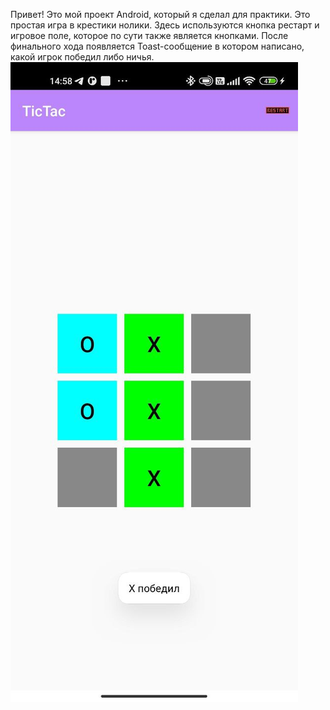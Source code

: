 Привет! Это мой проект Android, который я сделал для практики. 
Это простая игра в крестики нолики. Здесь используются кнопка рестарт и игровое поле, которое по сути также является кнопками. 
После финального хода появляется Toast-сообщение в котором написано, какой игрок победил либо ничья.
![Screenshot](https://github.com/NikitaKucheryavenko/TicTacToe/blob/master/tictac_app_screenshot.jpg)
